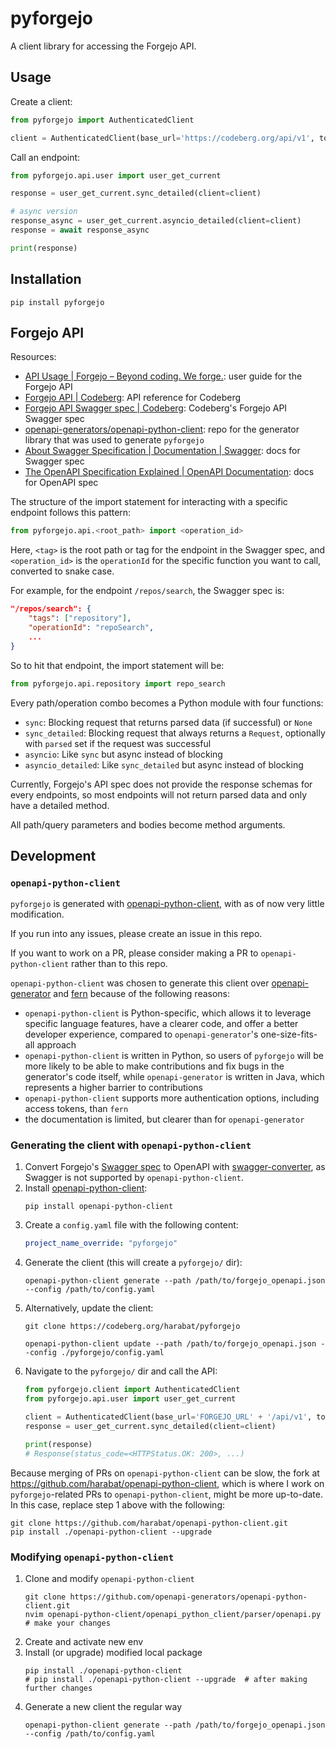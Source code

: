 # pyforgejo

A client library for accessing the Forgejo API.

## Usage

Create a client:

```python
from pyforgejo import AuthenticatedClient

client = AuthenticatedClient(base_url='https://codeberg.org/api/v1', token='API_TOKEN')
```

Call an endpoint:

```python
from pyforgejo.api.user import user_get_current

response = user_get_current.sync_detailed(client=client)

# async version
response_async = user_get_current.asyncio_detailed(client=client)
response = await response_async

print(response)
```

## Installation

``` shell
pip install pyforgejo
```

## Forgejo API

Resources:

- [API Usage | Forgejo – Beyond coding. We forge.](https://forgejo.org/docs/latest/user/api-usage/): user guide for the Forgejo API
- [Forgejo API | Codeberg](https://codeberg.org/api/swagger): API reference for Codeberg
- [Forgejo API Swagger spec | Codeberg](https://codeberg.org/swagger.v1.json): Codeberg's Forgejo API Swagger spec
- [openapi-generators/openapi-python-client](https://github.com/openapi-generators/openapi-python-client/): repo for the generator library that was used to generate `pyforgejo`
- [About Swagger Specification | Documentation | Swagger](https://swagger.io/docs/specification/about/): docs for Swagger spec
- [The OpenAPI Specification Explained | OpenAPI Documentation](https://learn.openapis.org/specification/): docs for OpenAPI spec

The structure of the import statement for interacting with a specific endpoint follows this pattern:

``` python
from pyforgejo.api.<root_path> import <operation_id>
```

Here, `<tag>` is the root path or tag for the endpoint in the Swagger spec, and `<operation_id>` is the `operationId` for the specific function you want to call, converted to snake case.

For example, for the endpoint `/repos/search`, the Swagger spec is:

``` json
"/repos/search": {
    "tags": ["repository"],
    "operationId": "repoSearch",
    ...
}
```

So to hit that endpoint, the import statement will be:

``` python
from pyforgejo.api.repository import repo_search
```

Every path/operation combo becomes a Python module with four functions:

- `sync`: Blocking request that returns parsed data (if successful) or `None`
- `sync_detailed`: Blocking request that always returns a `Request`, optionally with `parsed` set if the request was successful
- `asyncio`: Like `sync` but async instead of blocking
- `asyncio_detailed`: Like `sync_detailed` but async instead of blocking

Currently, Forgejo's API spec does not provide the response schemas for every endpoints, so most endpoints will not return parsed data and only have a detailed method.

All path/query parameters and bodies become method arguments.


## Development

### `openapi-python-client`
`pyforgejo` is generated with [openapi-python-client](https://github.com/openapi-generators/openapi-python-client/), with as of now very little modification.

If you run into any issues, please create an issue in this repo.

If you want to work on a PR, please consider making a PR to `openapi-python-client` rather than to this repo.

`openapi-python-client` was chosen to generate this client over [openapi-generator](https://github.com/OpenAPITools/openapi-generator) and [fern](https://github.com/fern-api/fern) because of the following reasons:

- `openapi-python-client` is Python-specific, which allows it to leverage specific language features, have a clearer code, and offer a better developer experience, compared to `openapi-generator`'s one-size-fits-all approach
- `openapi-python-client` is written in Python, so users of `pyforgejo` will be more likely to be able to make contributions and fix bugs in the generator's code itself, while `openapi-generator` is written in Java, which represents a higher barrier to contributions
- `openapi-python-client` supports more authentication options, including access tokens, than `fern`
- the documentation is limited, but clearer than for `openapi-generator`

### Generating the client with `openapi-python-client`

1. Convert Forgejo's [Swagger spec](https://code.forgejo.org/swagger.v1.json) to OpenAPI with [swagger-converter](https://github.com/swagger-api/swagger-converter), as Swagger is not supported by `openapi-python-client`.
2. Install [openapi-python-client](https://github.com/openapi-generators/openapi-python-client/):
    ```shell
    pip install openapi-python-client
    ```
3. Create a `config.yaml` file with the following content:
    ```yaml
    project_name_override: "pyforgejo"
    ```
4. Generate the client (this will create a `pyforgejo/` dir):
    ```shell
    openapi-python-client generate --path /path/to/forgejo_openapi.json --config /path/to/config.yaml
    ```
5. Alternatively, update the client:
    ```shell
    git clone https://codeberg.org/harabat/pyforgejo
    
    openapi-python-client update --path /path/to/forgejo_openapi.json --config ./pyforgejo/config.yaml
    ```
6. Navigate to the `pyforgejo/` dir and call the API:
    ```python
    from pyforgejo.client import AuthenticatedClient
    from pyforgejo.api.user import user_get_current
    
    client = AuthenticatedClient(base_url='FORGEJO_URL' + '/api/v1', token='ACCESS_TOKEN')
    response = user_get_current.sync_detailed(client=client)
    
    print(response)
    # Response(status_code=<HTTPStatus.OK: 200>, ...)
    ```

Because merging of PRs on `openapi-python-client` can be slow, the fork at https://github.com/harabat/openapi-python-client, which is where I work on `pyforgejo`-related PRs to `openapi-python-client`, might be more up-to-date. In this case, replace step 1 above with the following:

``` shell
git clone https://github.com/harabat/openapi-python-client.git
pip install ./openapi-python-client --upgrade
```

### Modifying `openapi-python-client`

1. Clone and modify `openapi-python-client`
    ```shell
    git clone https://github.com/openapi-generators/openapi-python-client.git
    nvim openapi-python-client/openapi_python_client/parser/openapi.py
    # make your changes
    ```
2. Create and activate new env
3. Install (or upgrade) modified local package
    ```shell
    pip install ./openapi-python-client
    # pip install ./openapi-python-client --upgrade  # after making further changes
    ```
4. Generate a new client the regular way
    ```shell
    openapi-python-client generate --path /path/to/forgejo_openapi.json --config /path/to/config.yaml
    ```
